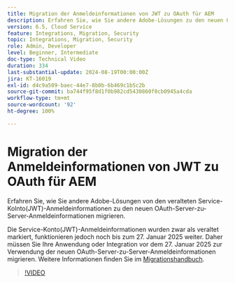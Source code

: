 ```yaml
---
title: Migration der Anmeldeinformationen von JWT zu OAuth für AEM
description: Erfahren Sie, wie Sie andere Adobe-Lösungen zu den neuen OAuth-Server-zu-Server-Anmeldeinformationen migrieren.
version: 6.5, Cloud Service
feature: Integrations, Migration, Security
topic: Integrations, Migration, Security
role: Admin, Developer
level: Beginner, Intermediate
doc-type: Technical Video
duration: 334
last-substantial-update: 2024-08-19T00:00:00Z
jira: KT-16019
exl-id: d4c9a509-baec-44e7-8b0b-6b469c1b5c2b
source-git-commit: ba744f95f8d1f0b982cd5430860f0cb0945a4cda
workflow-type: tm+mt
source-wordcount: '92'
ht-degree: 100%

---
```


# Migration der Anmeldeinformationen von JWT zu OAuth für AEM

Erfahren Sie, wie Sie andere Adobe-Lösungen von den veralteten Service-Kolnto(JWT)-Anmeldeinformationen zu den neuen OAuth-Server-zu-Server-Anmeldeinformationen migrieren.

Die Service-Konto(JWT)-Anmeldeinformationen wurden zwar als veraltet markiert, funktionieren jedoch noch bis zum 27. Januar 2025 weiter. Daher müssen Sie Ihre Anwendung oder Integration vor dem 27. Januar 2025 zur Verwendung der neuen OAuth-Server-zu-Server-Anmeldeinformationen migrieren. Weitere Informationen finden Sie im [Migrationshandbuch](https://developer.adobe.com/developer-console/docs/guides/authentication/ServerToServerAuthentication/migration/).


>[!VIDEO](https://video.tv.adobe.com/v/3432960/?learn=on)
